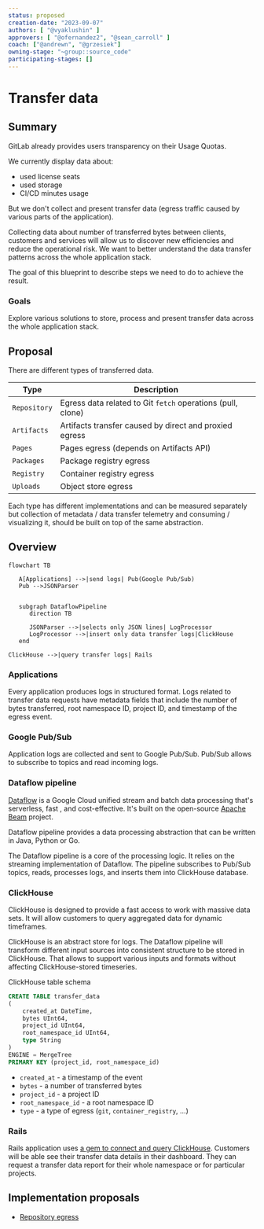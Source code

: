 ```yaml
---
status: proposed
creation-date: "2023-09-07"
authors: [ "@vyaklushin" ]
approvers: [ "@ofernandez2", "@sean_carroll" ]
coach: ["@andrewn", "@grzesiek"]
owning-stage: "~group::source_code"
participating-stages: []
---
```


# Transfer data

## Summary

GitLab already provides users transparency on their Usage Quotas.

We currently display data about:

- used license seats
- used storage
- CI/CD minutes usage

But we don't collect and present transfer data (egress traffic caused by
various parts of the application).

Collecting data about number of transferred bytes between clients, customers
and services will allow us to discover new efficiencies and reduce the
operational risk. We want to better understand the data transfer
patterns across the whole application stack.

The goal of this blueprint to describe steps we need to do to achieve the result.

### Goals

Explore various solutions to store, process and present transfer data across the
whole application stack.

## Proposal

There are different types of transferred data.

| Type            | Description                                                 |
| --------------- | ----------------------------------------------------------- |
| `Repository`    | Egress data related to Git `fetch` operations (pull, clone) |
| `Artifacts`     | Artifacts transfer caused by direct and proxied egress      |
| `Pages`         | Pages egress (depends on Artifacts API)                     |
| `Packages`      | Package registry egress                                     |
| `Registry`      | Container registry egress                                   |
| `Uploads`       | Object store egress                                         |

Each type has different implementations and can be measured separately but
collection of metadata / data transfer telemetry and consuming / visualizing it,
should be built on top of the same abstraction.

## Overview

```mermaid
flowchart TB

   A[Applications] -->|send logs| Pub(Google Pub/Sub)
   Pub -->JSONParser
   

   subgraph DataflowPipeline
      direction TB

      JSONParser -->|selects only JSON lines| LogProcessor
      LogProcessor -->|insert only data transfer logs|ClickHouse
   end

ClickHouse -->|query transfer logs| Rails
```

### Applications

Every application produces logs in structured format. Logs related
to transfer data requests have metadata fields that include the
number of bytes transferred, root namespace ID, project ID, and timestamp
of the egress event.

### Google Pub/Sub

Application logs are collected and sent to Google Pub/Sub.
Pub/Sub allows to subscribe to topics and read incoming logs.

### Dataflow pipeline

[Dataflow](https://cloud.google.com/dataflow/docs/overview) is a Google
Cloud unified stream and batch data processing that's serverless, fast
, and cost-effective. It's built on the open-source
[Apache Beam](https://beam.apache.org/) project.

Dataflow pipeline provides a data processing abstraction that can be written
in Java, Python or Go.

The Dataflow pipeline is a core of the processing logic. It relies on the streaming
implementation of Dataflow. The pipeline subscribes to Pub/Sub topics,
reads, processes logs, and inserts them into ClickHouse database.

### ClickHouse

ClickHouse is designed to provide a fast access to work with massive
data sets. It will allow customers to query aggregated data for
dynamic timeframes.

ClickHouse is an abstract store for logs. The Dataflow pipeline will
transform different input sources into consistent structure to be
stored in ClickHouse. That allows to support various inputs and formats
without affecting ClickHouse-stored timeseries.

ClickHouse table schema

```sql
CREATE TABLE transfer_data
(
    created_at DateTime,
    bytes UInt64,
    project_id UInt64,
    root_namespace_id UInt64,
    type String
)
ENGINE = MergeTree
PRIMARY KEY (project_id, root_namespace_id)
```

- `created_at` - a timestamp of the event
- `bytes` - a number of transferred bytes
- `project_id` - a project ID
- `root_namespace_id` - a root namespace ID
- `type` - a type of egress (`git`, `container_registry`, ...)

### Rails

Rails application uses [a gem to connect and query ClickHouse](../../../development/database/clickhouse/clickhouse_within_gitlab.md).
Customers will be able see their transfer data details in their dashboard.
They can request a transfer data report for their whole namespace or
for particular projects.

## Implementation proposals

- [Repository egress](repository.md)
